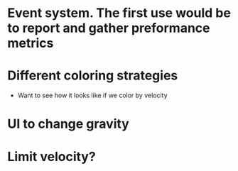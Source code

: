 # Event system. The first use would be to report and gather preformance metrics
# Different coloring strategies
-  Want to see how it looks like if we color by velocity
# UI to change gravity
# Limit velocity?
